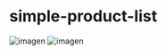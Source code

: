 ﻿# simple-product-list
![imagen](https://user-images.githubusercontent.com/94235168/150534336-27679999-3fa8-404f-b8ba-c433af2f5df2.png)
![imagen](https://user-images.githubusercontent.com/94235168/150534442-af6733a9-e428-4066-8814-fef3aeb8d6d7.png)
